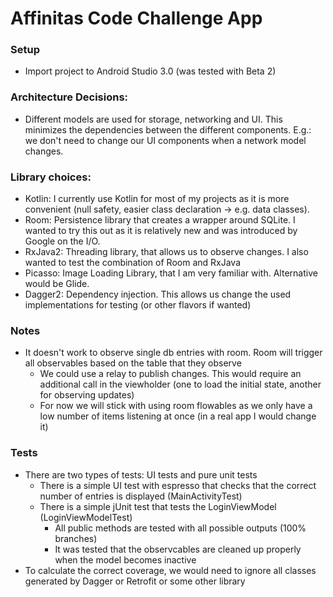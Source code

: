 # Affinitas Code Challenge App

### Setup
* Import project to Android Studio 3.0 (was tested with Beta 2)

### Architecture Decisions:

* Different models are used for storage, networking and UI. This minimizes the dependencies between the different components. E.g.: we don't need to change our UI components when a network model changes.

### Library choices:

* Kotlin: I currently use Kotlin for most of my projects as it is more convenient (null safety, easier class declaration -> e.g. data classes).
* Room: Persistence library that creates a wrapper around SQLite. I wanted to try this out as it is relatively new and was introduced by Google on the I/O.
* RxJava2: Threading library, that allows us to observe changes. I also wanted to test the combination of Room and RxJava
* Picasso: Image Loading Library, that I am very familiar with. Alternative would be Glide.
* Dagger2: Dependency injection. This allows us change the used implementations for testing (or other flavors if wanted)

### Notes

* It doesn't work to observe single db entries with room. Room will trigger all observables based on the table that they observe
  * We could use a relay to publish changes. This would require an additional call in the viewholder (one to load the initial state, another for observing updates)
  * For now we will stick with using room flowables as we only have a low number of items listening at once (in a real app I would change it)
  
### Tests

* There are two types of tests: UI tests and pure unit tests
  * There is a simple UI test with espresso that checks that the correct number of entries is displayed (MainActivityTest)
  * There is a simple jUnit test that tests the LoginViewModel (LoginViewModelTest)
    * All public methods are tested with all possible outputs (100% branches)
    * It was tested that the observcables are cleaned up properly when the model becomes inactive
* To calculate the correct coverage, we would need to ignore all classes generated by Dagger or Retrofit or some other library